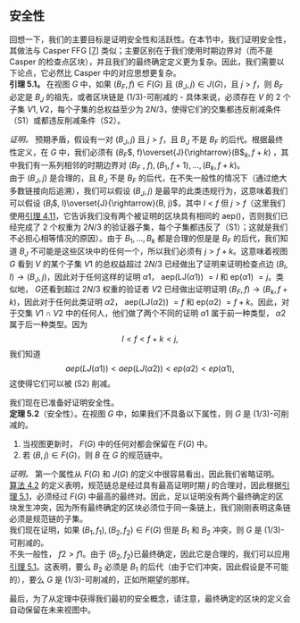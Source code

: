 ## 安全性

回想⼀下，我们的主要⽬标是证明安全性和活跃性。在本节中，我们证明安全性，其做法与 Casper FFG [[7](/README.md#7)] 类似；主要区别在于我们使⽤时期边界对（⽽不是 Casper 的检查点区块），并且我们的最终确定定义更为复杂。因此，我们需要以下论点，它必然⽐ Casper 中的对应思想更复杂。  
<span id="5.1" style="font-weight: bold">**引理 5.1。** </span> 在视图 $G$ 中，如果 $(B$<sub>$F$</sub>$, f) ∈ F(G)$ 且 $(B$<sub>$J$</sub>$, j) ∈ J(G)$，且 $j > f$，则 $B$<sub>$F$</sub> 必定是 $B$<sub>$J$</sub> 的祖先，或者区块链是 (1/3)-可削减的 - 具体来说，必须存在 $V$ 的 2 个子集 $V1,V2$，每个子集的总权益至少为 $2N/3$，使得它们的交集都违反削减条件（S1）或都违反削减条件（S2）。

_证明。_ 预期⽭盾，假设有⼀对 $(B$<sub>$J$</sub>$, j)$ 且 $j > f$，且 $B$<sub>$J$</sub> 不是 $B$<sub>$F$</sub> 的后代。根据最终性定义，在 $G$ 中，我们必须有 $(B$<sub>$F$</sub>$, f)\overset{J}{\rightarrow}(B$<sub>$k$</sub>$, f+k)$ ，其中我们有⼀系列相邻的时期边界对 $(B$<sub>$F$</sub> $,$ $f),(B$<sub>$1$</sub>$, f + 1), . . . ,(B$<sub>$k$</sub>$, f + k)$。  
由于 $(B$<sub>$J$</sub>$, j)$ 是合理的，且 $B$<sub>$J$</sub> 不是 $B$<sub>$F$</sub> 的后代，在不失⼀般性的情况下（通过绝⼤多数链接向后追溯），我们可以假设 $(B$<sub>$J$</sub>$, j)$ 是最早的此类违规⾏为，这意味着我们可以假设 $(B$<sub>$l$</sub>$, l)\overset{J}{\rightarrow}(B, j)$，其中 $l < f$ 但 $j > f$（这⾥我们使⽤[引理 4.11](/Main-Protocol-Gasper.md#4.11)，它告诉我们没有两个被证明的区块具有相同的 aep()，否则我们已经完成了 2 个权重为 $2N/3$ 的验证器⼦集，每个⼦集都违反了（S1）；这就是我们不必担⼼相等情况的原因）。由于 $B$<sub>$1$</sub>$, . . . , B$<sub>$k$</sub> 都是合理的但是是 $B$<sub>$F$</sub> 的后代，我们知道 $B$<sub>$J$</sub> 不可能是这些区块中的任何⼀个，所以我们必须有 $j > f + k$。这意味着视图 $G$ 看到 $V$ 的某个⼦集 $V1$ 的总权益超过 $2N/3$ 已经做出了证明来证明检查点边 $(B$<sub>$l$</sub>$, l){\rightarrow}(B$<sub>$J$</sub>$, j)$，因此对于任何这样的证明 $α1$， aep(LJ($α1$)) $=l$ 和 ep($α1$) $= j$。类似地， $G$还看到超过 $2N/3$ 权重的验证者 $V2$ 已经做出证明证明 $(B$<sub>$F$</sub>$, f){\rightarrow}(B$<sub>$k$</sub>$, f+k)$，因此对于任何此类证明 $α2$， aep(LJ($α2$)) $=f$ 和 ep($α2$) $= f + k$。因此，对于交集 $V1 ∩ V2$ 中的任何⼈，他们做了两个不同的证明 $α1$ 属于前一种类型， $α2$ 属于后一种类型。因为  
$$l < f < f + k < j,$$
我们知道
$$aep (LJ (α1)) < aep (LJ (α2)) < ep (α2) < ep (α1),$$
这使得它们可以被 (S2) 削减。

我们现在已准备好证明安全性。  
**定理 5.2**（安全性）。在视图 $G$ 中，如果我们不具备以下属性，则 $G$ 是 (1/3)-可削减的。

1. 当视图更新时， $F(G)$ 中的任何对都会保留在 $F(G)$ 中。
2. 若 $(B, j) ∈ F(G)$，则 $B$ 在 $G$ 的规范链中。

_证明。_ 第⼀个属性从 $F(G)$ 和 $J(G$) 的定义中很容易看出，因此我们省略证明。  
[算法 4.2](/Main-Protocol-Gasper.md#algorithm-4.2) 的定义表明，规范链总是经过具有最⾼证明时期 $j$ 的合理对，因此根据[引理 5.1](#5.1)，必须经过 $F(G)$ 中最⾼的最终对。因此，⾜以证明没有两个最终确定的区块发⽣冲突，因为所有最终确定的区块必须位于同⼀条链上，我们刚刚表明这条链必须是规范链的⼦集。  
我们现在证明，如果 $(B$<sub>$1$</sub>$,f$<sub>$1$</sub>$),(B$<sub>$2$</sub>$,f$<sub>$2$</sub>$) ∈ F(G)$ 但是 $B$<sub>$1$</sub> 和 $B$<sub>$2$</sub> 冲突，则 $G$ 是 (1/3)-可削减的。  
不失⼀般性， $f2 > f1$。由于 $(B$<sub>$2$</sub>$, f$<sub>$2$</sub>$)$已最终确定，因此它是合理的，我们可以应⽤[引理 5.1](#5.1)。这表明，要么 $B$<sub>$2$</sub> 必须是 $B$<sub>$1$</sub> 的后代（由于它们冲突，因此假设是不可能的），要么 $G$ 是 (1/3)-可削减的，正如所期望的那样。

最后，为了从定理中获得我们最初的安全概念，请注意，最终确定的区块的定义会⾃动保留在未来视图中。
